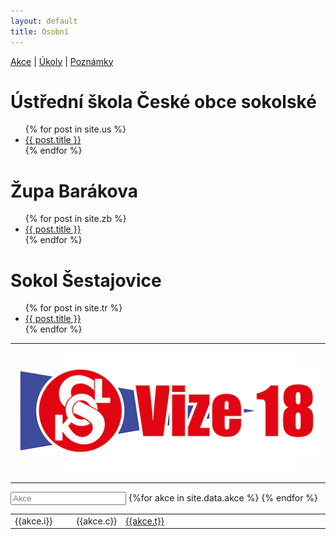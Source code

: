 ```yaml
---
layout: default
title: Osobní
---
```


[Akce](#akce) \| [Úkoly](#ukoly) \| [Poznámky](#poznamky)

# Ústřední škola České obce sokolské

<ul>
{% for post in site.us %}<li><a href="{{ post.url | prepend: site.baseurl}}">{{ post.title }}</a></li>{% endfor %}
</ul>

# Župa Barákova

<ul>
{% for post in site.zb %}<li><a href="{{ post.url }}">{{ post.title }}</a></li>{% endfor %}
</ul>

# Sokol Šestajovice

<ul>
{% for post in site.tr %}<li><a href="{{ post.url | prepend: site.baseurl}}">{{ post.title }}</a></li>{% endfor %}
</ul>

---

[![Vize18](vize18.png "Podporuji Vizi 18")](http://www.vize18.cz)

---

<div id="akce">
    <input class="search form-control" placeholder="Akce" type="text">
    <table class="table">
        <tbody class="list">
     {%for akce in site.data.akce %}
            <tr>
                <td class="i" style="width:20%">{{akce.i}}</td>
                <td class="c" style="width:10%">{{akce.c}}</td>
                <td class="t" style="width:70%">
                    <a href="{{akce.u}}">{{akce.t}}</a>
                </td>
            </tr>
    {% endfor %}
        </tbody>
    </table>
    <script type="text/javascript">
        var options = {
          valueNames: ['i', 't', 'c']
      };
      var entryList = new List('akce', options);

    </script>
</div>

<div id="ukoly">
    <input class="search form-control" placeholder="Úkoly" type="text">
    <table class="table">
        <tbody class="list">
     {%for ukol in site.data.ukoly %}
            <tr>
                <td class="i" style="width:20%">{{ukol.i}}</td>
                <td class="c" style="width:10%" >{{ukol.c}}</td>
                <td class="t" style="width:70%">
                    <a href="{{ukol.u}}">{{ukol.t}}</a>
                </td>
            </tr>
             {% endfor %}
        </tbody>
    </table>
    <script type="text/javascript">

    var options = {
    valueNames: ['i', 't', 'c']
    };
    var entryList = new List('ukoly', options);

    </script>
</div>

<div id="poznamky">
    <input class="search form-control" placeholder="Poznámky" type="text">
    <table class="table">
        <tbody class="list">
     {%for poznamka in site.data.poznamky %}
            <tr>
                <td class="i" style="width:20%"><a href="{{poznamka.u}}">{{poznamka.i}}</a></td>
                <td class="c" style="width:10%">{{poznamka.c}}</td>
                <td class="t" style="width:70%">{{poznamka.t}}</td>
            </tr>
             {% endfor %}
        </tbody>
    </table>
    <script type="text/javascript">

    var options = {
    valueNames: ['i', 'c', 't']
    };
    var entryList = new List('poznamky', options);

    </script>
</div>